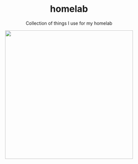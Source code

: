 <div align="center">

# homelab
Collection of things I use for my homelab

<img src="https://github.com/vladdoster/homelab/blob/master/IMG_20191201_201737.jpg" data-canonical-src="https://github.com/vladdoster/homelab/blob/master/IMG_20191201_201737.jpg" width="400" height="400" />

</div>
